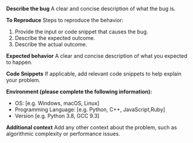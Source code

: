 **Describe the bug**
A clear and concise description of what the bug is.

**To Reproduce**
Steps to reproduce the behavior:
1. Provide the input or code snippet that causes the bug.
2. Describe the expected outcome.
3. Describe the actual outcome.

**Expected behavior**
A clear and concise description of what you expected to happen.

**Code Snippets**
If applicable, add relevant code snippets to help explain your problem.

**Environment (please complete the following information):**
 - OS: [e.g. Windows, macOS, Linux]
 - Programming Language: [e.g. Python, C++, JavaScript,Ruby]
 - Version [e.g. Python 3.8, GCC 9.3]

**Additional context**
Add any other context about the problem, such as algorithmic complexity or performance issues.
